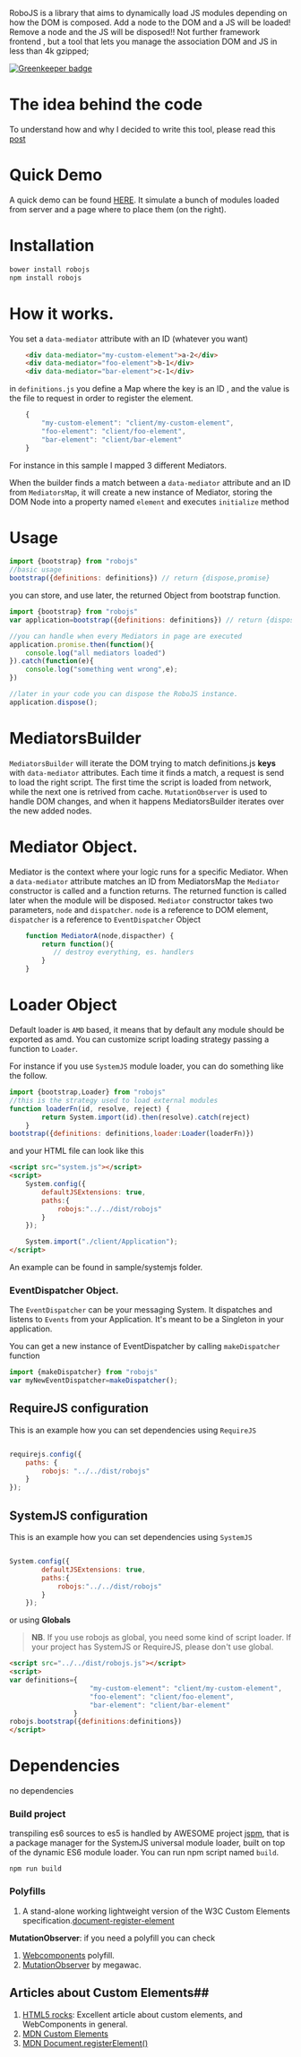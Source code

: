 
RoboJS is a library that aims to dynamically load JS modules depending on how the DOM is composed.
Add a node to the DOM and a JS will be loaded!
Remove a node and the JS will be disposed!!
Not further framework frontend , but a tool that lets you manage the association DOM and JS in less than 4k gzipped;

[![Greenkeeper badge](https://badges.greenkeeper.io/marcog83/RoboJS.svg)](https://greenkeeper.io/)

# The idea behind the code


To understand how and why I decided to write this tool, please read this [post](https://github.com/marcog83/RoboJS/wiki/RoboJS-::-the-idea-behind-the-code)

# Quick Demo
A quick demo can be found [HERE](http://marcog83.github.io/RoboJS/). It simulate a bunch of modules loaded from server and a page where to place them (on the right). 

# Installation
```javascript
bower install robojs
npm install robojs
```


# How it works.
You set a `data-mediator` attribute with an ID (whatever you want)
```html
    <div data-mediator="my-custom-element">a-2</div>
    <div data-mediator="foo-element">b-1</div>
    <div data-mediator="bar-element">c-1</div>
```
in `definitions.js` you define a Map where the key is an ID , and the value is the file to request in order to register the element.

```javascript
	{
        "my-custom-element": "client/my-custom-element",
        "foo-element": "client/foo-element",
        "bar-element": "client/bar-element"
    }
```

For instance in this sample I mapped 3 different Mediators.

When the builder finds a match between a `data-mediator` attribute and an ID from `MediatorsMap`,
it will create a new instance of Mediator, storing the DOM Node into a property named `element` and executes `initialize` method

# Usage

```javascript
import {bootstrap} from "robojs"
//basic usage
bootstrap({definitions: definitions}) // return {dispose,promise}

```
you can store, and use later, the returned Object from bootstrap function. 
```javascript
import {bootstrap} from "robojs"
var application=bootstrap({definitions: definitions}) // return {dispose,promise}

//you can handle when every Mediators in page are executed
application.promise.then(function(){
	console.log("all mediators loaded")
}).catch(function(e){
	console.log("something went wrong",e);
})

//later in your code you can dispose the RoboJS instance.
application.dispose();
```

# MediatorsBuilder
`MediatorsBuilder` will iterate the DOM trying to match definitions.js **keys** with `data-mediator` attributes.
Each time it finds a match, a request is send to load the right script.
The first time the script is loaded from network, while the next one is retrived from cache.
`MutationObserver` is used to handle DOM changes, and when it happens MediatorsBuilder iterates over the new added nodes.


# Mediator Object.
Mediator is the context where your logic runs for a specific Mediator.
When a `data-mediator` attribute matches an ID from MediatorsMap the `Mediator` constructor is called and a function returns. The returned function is called later when the module will be disposed.
`Mediator` constructor takes two parameters, `node` and `dispatcher`. `node` is a reference to DOM element, `dispatcher` is a reference to `EventDispatcher` Object

```javascript
    function MediatorA(node,dispacther) {
		return function(){
           // destroy everything, es. handlers
        }
   	}
```

 

# Loader Object
Default loader is `AMD` based, it means that by default any module should be exported as amd.
You can customize script loading strategy passing a function to `Loader`.

For instance if you use  `SystemJS` module loader, you can do something like the follow.

```javascript
import {bootstrap,Loader} from "robojs"
//this is the strategy used to load external modules
function loaderFn(id, resolve, reject) {
        return System.import(id).then(resolve).catch(reject)
    }
bootstrap({definitions: definitions,loader:Loader(loaderFn)})
```

and your HTML file can look like this
```html
<script src="system.js"></script>
<script>
	System.config({
		defaultJSExtensions: true,
		paths:{
			robojs:"../../dist/robojs"
		}
	});

	System.import("./client/Application");
</script>
```

An example can be found in sample/systemjs folder.




 

### EventDispatcher Object.
The `EventDispatcher` can be your messaging System. It dispatches and listens to `Events` from your Application. 
It's meant to be a Singleton in your application.

You can get a new instance of EventDispatcher by calling `makeDispatcher` function

```javascript
import {makeDispatcher} from "robojs"
var myNewEventDispatcher=makeDispatcher();
```
	




## RequireJS configuration

This is an example how you can set dependencies using `RequireJS`

```javascript

requirejs.config({
	paths: {		
        robojs: "../../dist/robojs"
	}
});

```
## SystemJS configuration

This is an example how you can set dependencies using `SystemJS`

```javascript

System.config({
		defaultJSExtensions: true,
		paths:{
			robojs:"../../dist/robojs"
		}
	});

```

or using **Globals**
 
> **NB**. If you use robojs as global, you need some kind of script loader. If your project has SystemJS or RequireJS, please don't use global.

```html
<script src="../../dist/robojs.js"></script>
<script>
var definitions={
                    "my-custom-element": "client/my-custom-element",
                    "foo-element": "client/foo-element",
                    "bar-element": "client/bar-element"
                }
robojs.bootstrap({definitions:definitions})
</script>
```

# Dependencies
no dependencies

### Build project
transpiling es6 sources to es5 is handled by AWESOME project [jspm](http://jspm.io/), that is a package manager for the SystemJS universal module loader, built on top of the dynamic ES6 module loader. 
You can run npm script named `build`.

```
npm run build
```


### Polyfills  
1. A stand-alone working lightweight version of the W3C Custom Elements specification.[document-register-element](https://github.com/WebReflection/document-register-element)

**MutationObserver**: if you need a polyfill you can check
1. [Webcomponents](https://github.com/webcomponents) polyfill.
2. [MutationObserver](https://github.com/megawac/MutationObserver.js) by megawac.

## Articles about Custom Elements##
1. [HTML5 rocks](http://www.html5rocks.com/en/tutorials/webcomponents/customelements/): Excellent article about custom elements, and WebComponents in general.
2. [MDN Custom Elements](https://developer.mozilla.org/en-US/docs/Web/Web_Components/Custom_Elements)
3. [MDN Document.registerElement()](https://developer.mozilla.org/en-US/docs/Web/API/Document/registerElement)

